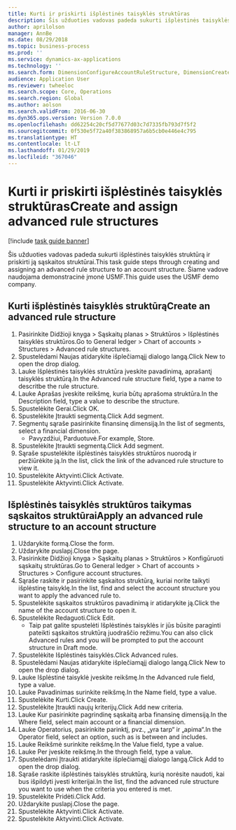```yaml
---
title: Kurti ir priskirti išplėstinės taisyklės struktūras
description: Šis užduoties vadovas padeda sukurti išplėstinės taisyklės struktūrą ir priskirti ją sąskaitos struktūrai.
author: aprilolson
manager: AnnBe
ms.date: 08/29/2018
ms.topic: business-process
ms.prod: ''
ms.service: dynamics-ax-applications
ms.technology: ''
ms.search.form: DimensionConfigureAccountRuleStructure, DimensionCreateAccountRuleStructure, DimensionHierarchyAddLevel, DimensionHierarchyConstraintActivate, DimensionConfigureAccountStructure, DimensionConfigureAccountRule, DimensionCreateAccountRule, DimensionSelectAccountRuleStructure
audience: Application User
ms.reviewer: twheeloc
ms.search.scope: Core, Operations
ms.search.region: Global
ms.author: aolson
ms.search.validFrom: 2016-06-30
ms.dyn365.ops.version: Version 7.0.0
ms.openlocfilehash: dd62254c20cf5d77677d03c7d7335fb793d7f5f2
ms.sourcegitcommit: 0f530e5f72a40f383868957a6b5cb0e446e4c795
ms.translationtype: HT
ms.contentlocale: lt-LT
ms.lasthandoff: 01/29/2019
ms.locfileid: "367046"
---
```

# <a name="create-and-assign-advanced-rule-structures"></a><span data-ttu-id="aa49b-103">Kurti ir priskirti išplėstinės taisyklės struktūras</span><span class="sxs-lookup"><span data-stu-id="aa49b-103">Create and assign advanced rule structures</span></span>

[!include [task guide banner](../../includes/task-guide-banner.md)]

<span data-ttu-id="aa49b-104">Šis užduoties vadovas padeda sukurti išplėstinės taisyklės struktūrą ir priskirti ją sąskaitos struktūrai.</span><span class="sxs-lookup"><span data-stu-id="aa49b-104">This task guide steps through creating and assigning an advanced rule structure to an account structure.</span></span> <span data-ttu-id="aa49b-105">Šiame vadove naudojama demonstracinė įmonė USMF.</span><span class="sxs-lookup"><span data-stu-id="aa49b-105">This guide uses the USMF demo company.</span></span>


## <a name="create-an-advanced-rule-structure"></a><span data-ttu-id="aa49b-106">Kurti išplėstinės taisyklės struktūrą</span><span class="sxs-lookup"><span data-stu-id="aa49b-106">Create an advanced rule structure</span></span>
1. <span data-ttu-id="aa49b-107">Pasirinkite Didžioji knyga > Sąskaitų planas > Struktūros > Išplėstinės taisyklės struktūros.</span><span class="sxs-lookup"><span data-stu-id="aa49b-107">Go to General ledger > Chart of accounts > Structures > Advanced rule structures.</span></span>
2. <span data-ttu-id="aa49b-108">Spustelėdami Naujas atidarykite išplečiamąjį dialogo langą.</span><span class="sxs-lookup"><span data-stu-id="aa49b-108">Click New to open the drop dialog.</span></span>
3. <span data-ttu-id="aa49b-109">Lauke Išplėstinės taisyklės struktūra įveskite pavadinimą, aprašantį taisyklės struktūrą.</span><span class="sxs-lookup"><span data-stu-id="aa49b-109">In the Advanced rule structure field, type a name to descritbe the rule structure.</span></span>
4. <span data-ttu-id="aa49b-110">Lauke Aprašas įveskite reikšmę, kuria būtų aprašoma struktūra.</span><span class="sxs-lookup"><span data-stu-id="aa49b-110">In the Description field, type a value to describe the structure.</span></span>
5. <span data-ttu-id="aa49b-111">Spustelėkite Gerai.</span><span class="sxs-lookup"><span data-stu-id="aa49b-111">Click OK.</span></span>
6. <span data-ttu-id="aa49b-112">Spustelėkite Įtraukti segmentą.</span><span class="sxs-lookup"><span data-stu-id="aa49b-112">Click Add segment.</span></span>
7. <span data-ttu-id="aa49b-113">Segmentų sąraše pasirinkite finansinę dimensiją.</span><span class="sxs-lookup"><span data-stu-id="aa49b-113">In the list of segments, select a financial dimension.</span></span>
    * <span data-ttu-id="aa49b-114">Pavyzdžiui, Parduotuvė.</span><span class="sxs-lookup"><span data-stu-id="aa49b-114">For example, Store.</span></span>  
8. <span data-ttu-id="aa49b-115">Spustelėkite Įtraukti segmentą.</span><span class="sxs-lookup"><span data-stu-id="aa49b-115">Click Add segment.</span></span>
9. <span data-ttu-id="aa49b-116">Sąraše spustelėkite išplėstinės taisyklės struktūros nuorodą ir peržiūrėkite ją.</span><span class="sxs-lookup"><span data-stu-id="aa49b-116">In the list, click the link of the advanced rule structure to view it.</span></span>
10. <span data-ttu-id="aa49b-117">Spustelėkite Aktyvinti.</span><span class="sxs-lookup"><span data-stu-id="aa49b-117">Click Activate.</span></span>
11. <span data-ttu-id="aa49b-118">Spustelėkite Aktyvinti.</span><span class="sxs-lookup"><span data-stu-id="aa49b-118">Click Activate.</span></span>

## <a name="apply-an-advanced-rule-structure-to-an-account-structure"></a><span data-ttu-id="aa49b-119">Išplėstinės taisyklės struktūros taikymas sąskaitos struktūrai</span><span class="sxs-lookup"><span data-stu-id="aa49b-119">Apply an advanced rule structure to an account structure</span></span>
1. <span data-ttu-id="aa49b-120">Uždarykite formą.</span><span class="sxs-lookup"><span data-stu-id="aa49b-120">Close the form.</span></span>
2. <span data-ttu-id="aa49b-121">Uždarykite puslapį.</span><span class="sxs-lookup"><span data-stu-id="aa49b-121">Close the page.</span></span>
3. <span data-ttu-id="aa49b-122">Pasirinkite Didžioji knyga > Sąskaitų planas > Struktūros > Konfigūruoti sąskaitų struktūras.</span><span class="sxs-lookup"><span data-stu-id="aa49b-122">Go to General ledger > Chart of accounts > Structures > Configure account structures.</span></span>
4. <span data-ttu-id="aa49b-123">Sąraše raskite ir pasirinkite sąskaitos struktūrą, kuriai norite taikyti išplėstinę taisyklę.</span><span class="sxs-lookup"><span data-stu-id="aa49b-123">In the list, find and select the account structure you want to apply the advanced rule to.</span></span>
5. <span data-ttu-id="aa49b-124">Spustelėkite sąskaitos struktūros pavadinimą ir atidarykite ją.</span><span class="sxs-lookup"><span data-stu-id="aa49b-124">Click the name of the account structure to open it.</span></span>
6. <span data-ttu-id="aa49b-125">Spustelėkite Redaguoti.</span><span class="sxs-lookup"><span data-stu-id="aa49b-125">Click Edit.</span></span>
    * <span data-ttu-id="aa49b-126">Taip pat galite spustelėti Išplėstinės taisyklės ir jūs būsite paraginti pateikti sąskaitos struktūrą juodraščio režimu.</span><span class="sxs-lookup"><span data-stu-id="aa49b-126">You can also click Advanced rules and you will be prompted to put the account structure in Draft mode.</span></span>  
7. <span data-ttu-id="aa49b-127">Spustelėkite Išplėstinės taisyklės.</span><span class="sxs-lookup"><span data-stu-id="aa49b-127">Click Advanced rules.</span></span>
8. <span data-ttu-id="aa49b-128">Spustelėdami Naujas atidarykite išplečiamąjį dialogo langą.</span><span class="sxs-lookup"><span data-stu-id="aa49b-128">Click New to open the drop dialog.</span></span>
9. <span data-ttu-id="aa49b-129">Lauke Išplėstinė taisyklė įveskite reikšmę.</span><span class="sxs-lookup"><span data-stu-id="aa49b-129">In the Advanced rule field, type a value.</span></span>
10. <span data-ttu-id="aa49b-130">Lauke Pavadinimas surinkite reikšmę.</span><span class="sxs-lookup"><span data-stu-id="aa49b-130">In the Name field, type a value.</span></span>
11. <span data-ttu-id="aa49b-131">Spustelėkite Kurti.</span><span class="sxs-lookup"><span data-stu-id="aa49b-131">Click Create.</span></span>
12. <span data-ttu-id="aa49b-132">Spustelėkite Įtraukti naujų kriterijų.</span><span class="sxs-lookup"><span data-stu-id="aa49b-132">Click Add new criteria.</span></span>
13. <span data-ttu-id="aa49b-133">Lauke Kur pasirinkite pagrindinę sąskaitą arba finansinę dimensiją.</span><span class="sxs-lookup"><span data-stu-id="aa49b-133">In the Where field, select main account or a financial dimension.</span></span>
14. <span data-ttu-id="aa49b-134">Lauke Operatorius, pasirinkite parinktį, pvz., „yra tarp“ ir „apima“.</span><span class="sxs-lookup"><span data-stu-id="aa49b-134">In the Operator field, select an option, such as is between and includes.</span></span>
15. <span data-ttu-id="aa49b-135">Lauke Reikšmė surinkite reikšmę.</span><span class="sxs-lookup"><span data-stu-id="aa49b-135">In the Value field, type a value.</span></span>
16. <span data-ttu-id="aa49b-136">Lauke Per įveskite reikšmę.</span><span class="sxs-lookup"><span data-stu-id="aa49b-136">In the through field, type a value.</span></span>
17. <span data-ttu-id="aa49b-137">Spustelėdami Įtraukti atidarykite išplečiamąjį dialogo langą.</span><span class="sxs-lookup"><span data-stu-id="aa49b-137">Click Add to open the drop dialog.</span></span>
18. <span data-ttu-id="aa49b-138">Sąraše raskite išplėstinės taisyklės struktūrą, kurią norėsite naudoti, kai bus išpildyti įvesti kriterijai.</span><span class="sxs-lookup"><span data-stu-id="aa49b-138">In the list, find the advanced rule structure you want to use when the criteria you entered is met.</span></span>
19. <span data-ttu-id="aa49b-139">Spustelėkite Pridėti.</span><span class="sxs-lookup"><span data-stu-id="aa49b-139">Click Add.</span></span>
20. <span data-ttu-id="aa49b-140">Uždarykite puslapį.</span><span class="sxs-lookup"><span data-stu-id="aa49b-140">Close the page.</span></span>
21. <span data-ttu-id="aa49b-141">Spustelėkite Aktyvinti.</span><span class="sxs-lookup"><span data-stu-id="aa49b-141">Click Activate.</span></span>
22. <span data-ttu-id="aa49b-142">Spustelėkite Aktyvinti.</span><span class="sxs-lookup"><span data-stu-id="aa49b-142">Click Activate.</span></span>

